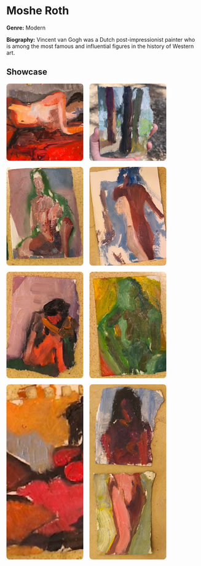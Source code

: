# Moshe Roth

**Genre:** Modern

**Biography:**
Vincent van Gogh was a Dutch post-impressionist painter who is among the most famous and influential figures in the history of Western art.

## Showcase
<div style="display: flex; flex-wrap: wrap; gap: 16px;">
<img src="/assets/artists/mosheroth/Screenshot%202025-06-03%20at%2022.49.01.png" alt="Moshe Roth" style="width:200px; height:auto; object-fit:cover; border-radius:8px;" />
<img src="/assets/artists/mosheroth/Screenshot%202025-06-05%20at%2010.15.27.png" alt="Moshe Roth" style="width:200px; height:auto; object-fit:cover; border-radius:8px;" />
<img src="/assets/artists/mosheroth/Screenshot%202025-06-03%20at%2022.39.23.png" alt="Moshe Roth" style="width:200px; height:auto; object-fit:cover; border-radius:8px;" />
<img src="/assets/artists/mosheroth/Screenshot%202025-06-03%20at%2022.39.08.png" alt="Moshe Roth" style="width:200px; height:auto; object-fit:cover; border-radius:8px;" />
<img src="/assets/artists/mosheroth/Screenshot%202025-06-03%20at%2022.39.30.png" alt="Moshe Roth" style="width:200px; height:auto; object-fit:cover; border-radius:8px;" />
<img src="/assets/artists/mosheroth/Screenshot%202025-06-03%20at%2022.39.17.png" alt="Moshe Roth" style="width:200px; height:auto; object-fit:cover; border-radius:8px;" />
<img src="/assets/artists/mosheroth/2.png" alt="Moshe Roth" style="width:200px; height:auto; object-fit:cover; border-radius:8px;" />
<img src="/assets/artists/mosheroth/1.png" alt="Moshe Roth" style="width:200px; height:auto; object-fit:cover; border-radius:8px;" />
</div>

